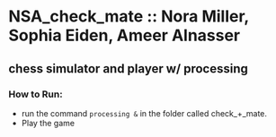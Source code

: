 # NSA_check_mate :: Nora Miller, Sophia Eiden, Ameer Alnasser
## chess simulator and player w/ processing
### How to Run:
* run the command ```processing &``` in the folder called check_+_mate.
* Play the game
